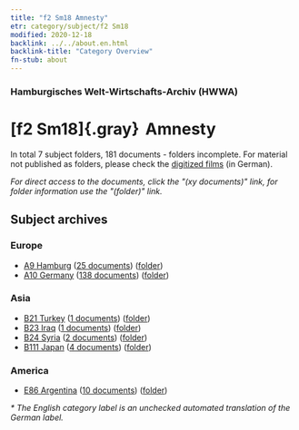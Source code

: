 ```yaml
---
title: "f2 Sm18 Amnesty"
etr: category/subject/f2 Sm18
modified: 2020-12-18
backlink: ../../about.en.html
backlink-title: "Category Overview"
fn-stub: about
---
```


### Hamburgisches Welt-Wirtschafts-Archiv (HWWA)
# [f2 Sm18]{.gray}&#8201; Amnesty&#160; 





In total 7 subject folders, 181 documents - folders incomplete.
For material not published as folders, please check the [digitized films](/film/h1_sh) (in German).

_For direct access to the documents, click the "(xy documents)" link, for folder information use the "(folder)" link._

## Subject archives



### Europe

- [A9 Hamburg](../../../geo/about.en.html#A9) (<a href="https://dfg-viewer.de/show/?tx_dlf[id]=https://pm20.zbw.eu/mets/sh/1409xx/140905/1443xx/144302/public.mets.en.xml" target="_blank">25 documents</a>) ([folder](http://purl.org/pressemappe20/folder/sh/140905,144302))
- [A10 Germany](../../../geo/about.en.html#A10) (<a href="https://dfg-viewer.de/show/?tx_dlf[id]=https://pm20.zbw.eu/mets/sh/1261xx/126128/1443xx/144302/public.mets.en.xml" target="_blank">138 documents</a>) ([folder](http://purl.org/pressemappe20/folder/sh/126128,144302))

### Asia

- [B21 Turkey](../../../geo/about.en.html#B21) (<a href="https://dfg-viewer.de/show/?tx_dlf[id]=https://pm20.zbw.eu/mets/sh/1411xx/141111/1443xx/144302/public.mets.en.xml" target="_blank">1 documents</a>) ([folder](http://purl.org/pressemappe20/folder/sh/141111,144302))
- [B23 Iraq](../../../geo/about.en.html#B23) (<a href="https://dfg-viewer.de/show/?tx_dlf[id]=https://pm20.zbw.eu/mets/sh/1411xx/141113/1443xx/144302/public.mets.en.xml" target="_blank">1 documents</a>) ([folder](http://purl.org/pressemappe20/folder/sh/141113,144302))
- [B24 Syria](../../../geo/about.en.html#B24) (<a href="https://dfg-viewer.de/show/?tx_dlf[id]=https://pm20.zbw.eu/mets/sh/1411xx/141114/1443xx/144302/public.mets.en.xml" target="_blank">2 documents</a>) ([folder](http://purl.org/pressemappe20/folder/sh/141114,144302))
- [B111 Japan](../../../geo/about.en.html#B111) (<a href="https://dfg-viewer.de/show/?tx_dlf[id]=https://pm20.zbw.eu/mets/sh/1412xx/141272/1443xx/144302/public.mets.en.xml" target="_blank">4 documents</a>) ([folder](http://purl.org/pressemappe20/folder/sh/141272,144302))

### America

- [E86 Argentina](../../../geo/about.en.html#E86) (<a href="https://dfg-viewer.de/show/?tx_dlf[id]=https://pm20.zbw.eu/mets/sh/1416xx/141692/1443xx/144302/public.mets.en.xml" target="_blank">10 documents</a>) ([folder](http://purl.org/pressemappe20/folder/sh/141692,144302))


_* The English category label is an unchecked automated translation of the German label._

